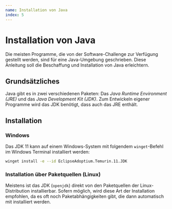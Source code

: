 ```yaml
---
name: Installation von Java
index: 5
---
```


# Installation von Java

Die meisten Programme, die von der Software-Challenge zur Verfügung gestellt werden,
sind für eine Java-Umgebung geschrieben.
Diese Anleitung soll die Beschaffung und Installation von Java erleichtern.

## Grundsätzliches

Java gibt es in zwei verschiedenen Paketen: 
Das *Java Runtime Environment (JRE)* und das *Java Development Kit (JDK)*.
Zum Entwickeln eigener Programme wird das JDK benötigt, dass auch das JRE enthält.

## Installation

### Windows

Das JDK 11 kann auf einem Windows-System
mit folgendem `winget`-Befehl im Windows Terminal installiert werden:

```bash
winget install -e --id EclipseAdoptium.Temurin.11.JDK
```

### Installation über Paketquellen (Linux)

Meistens ist das JDK (`openjdk`) direkt von den Paketquellen der Linux-Distribution installierbar.
Sofern möglich, wird diese Art der Installation empfohlen, da es oft noch Paketabhängigkeiten gibt, die dann automatisch mit installiert werden.